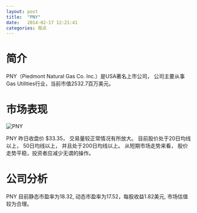 ```yaml
---
layout: post
title:  "PNY"
date:   2014-02-17 12:21:41
categories: 观点
---
```


# 简介
PNY（Piedmont Natural Gas Co. Inc.）是USA著名上市公司，
公司主要从事Gas Utilities行业，当前市值2532.7百万美元。

# 市场表现

![PNY](http://finviz.com/chart.ashx?t=PNY&ty=c&ta=1&p=d&s=l)

PNY 昨日收盘价 $33.35，
交易量较正常情况有所放大。
目前股价处于20日均线以上，
50日均线以上，
并且处于200日均线以上。
从短期市场走势来看，
股价走势平稳，投资者应减少无谓的操作。

# 公司分析
PNY 目前静态市盈率为18.32, 动态市盈率为17.52，每股收益1.82美元,
市场估值较为合理。
